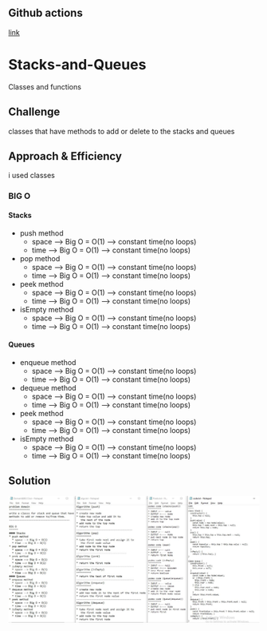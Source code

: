## Github actions
[link](https://github.com/ruwaid-401-advanced-javascript/data-structures-and-algorithms/pull/9/checks)

# Stacks-and-Queues

Classes and functions

## Challenge

classes that have methods to add or delete to the stacks and queues 

## Approach & Efficiency

i used classes 
### BIG O
#### Stacks
* push method
  * space --> Big O = O(1) --> constant time(no loops)
  * time --> Big O = O(1) --> constant time(no loops)
* pop method
  * space --> Big O = O(1) --> constant time(no loops)
  * time --> Big O = O(1) --> constant time(no loops)
* peek method
  * space --> Big O = O(1) --> constant time(no loops)
  * time --> Big O = O(1) --> constant time(no loops)
* isEmpty method
  * space --> Big O = O(1) --> constant time(no loops)
  * time --> Big O = O(1) --> constant time(no loops)
#### Queues
* enqueue method
  * space --> Big O = O(1) --> constant time(no loops)
  * time --> Big O = O(1) --> constant time(no loops)
* dequeue method
  * space --> Big O = O(1) --> constant time(no loops)
  * time --> Big O = O(1) --> constant time(no loops)
* peek method
  * space --> Big O = O(1) --> constant time(no loops)
  * time --> Big O = O(1) --> constant time(no loops)
* isEmpty method
  * space --> Big O = O(1) --> constant time(no loops)
  * time --> Big O = O(1) --> constant time(no loops)

## Solution

![Reverse an array whitboard](../assets/stacks-and-queues.jpeg)